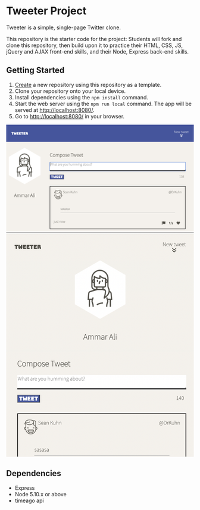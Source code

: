 # Tweeter Project

Tweeter is a simple, single-page Twitter clone.

This repository is the starter code for the project: Students will fork and clone this repository, then build upon it to practice their HTML, CSS, JS, jQuery and AJAX front-end skills, and their Node, Express back-end skills.

## Getting Started

1. [Create](https://docs.github.com/en/repositories/creating-and-managing-repositories/creating-a-repository-from-a-template) a new repository using this repository as a template.
2. Clone your repository onto your local device.
3. Install dependencies using the `npm install` command.
4. Start the web server using the `npm run local` command. The app will be served at <http://localhost:8080/>.
5. Go to <http://localhost:8080/> in your browser.

![Desktop View](https://github.com/nomadicafrican/tweeterassignment/blob/master/public/images/Screen%20Shot%202021-11-18%20at%207.35.28%20PM.png?raw=true)
![Mobile view](https://github.com/nomadicafrican/tweeterassignment/blob/master/public/images/Screen%20Shot%202021-11-18%20at%207.39.59%20PM.png?raw=true)

## Dependencies

- Express
- Node 5.10.x or above
- timeago api

